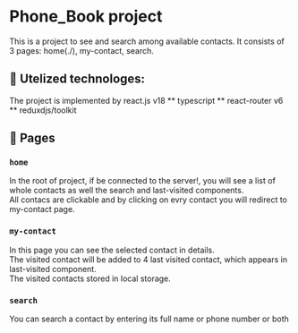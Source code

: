 # Phone_Book project

This is a project to see and search among available contacts. It consists of 3 pages: home(./), my-contact, search.



## :rocket: Utelized technologes:

The project is implemented by react.js v18 ** typescript ** react-router v6 ** reduxdjs/toolkit


## :page_facing_up: Pages

### `home`

In the root of project, if be connected to the server!, you will see a list of whole contacts as well the search and last-visited components.  \
All contacs are clickable and by clicking on evry contact you will redirect to my-contact page. 



### `my-contact`

In this page you can see the selected contact in details. \
The visited contact will be added to 4 last visited contact, which appears in last-visited component. \
The visited contacts stored in local storage. 

### `search`

You can search a contact by entering its full name or phone number or both

